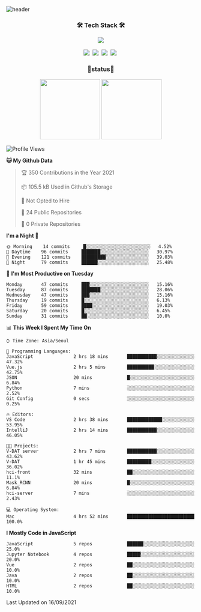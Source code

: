 
![header](https://capsule-render.vercel.app/api?type=soft&color=auto&height=150&section=header&text=TaehyungNoh&fontSize=70&animation=twinkling)

<h3 align="center">🛠 Tech Stack 🛠</h3>

<p align="center">
  <img align="center" src="https://img.shields.io/github/followers/dalchong2?style=for-the-badge&logo=appveyor"/></a>
  <br><br>
  <img src="https://img.shields.io/badge/Python-3766AB?style=flat-square&logo=Python&logoColor=white"/></a>&nbsp  
  <img src="https://img.shields.io/badge/Javascript-ffb13b?style=flat-square&logo=javascript&logoColor=white"/></a>&nbsp 
  <img src="https://img.shields.io/badge/css-1572B6?style=flat-square&logo=css3&logoColor=white"/></a>&nbsp  
  <img src="https://img.shields.io/badge/Mysql-E6B91E?style=flat-square&logo=MySql&logoColor=white"/></a>&nbsp 
</p>


<h3 align="center"> 🚀status🚀</h3>

<p align="center">
    <img src="https://github-readme-stats.vercel.app/api?username=dalchong2&show_icons=true&theme=radical&bg_color=FFFFFF&text_color=000000&icon_color=C71585" height=160>
    <img src="https://github-readme-stats.vercel.app/api/top-langs/?username=dalchong2&layout=compact" height=160>
</p>



<!--START_SECTION:waka-->
![Profile Views](http://img.shields.io/badge/Profile%20Views-2-blue)

**🐱 My Github Data** 

> 🏆 350 Contributions in the Year 2021
 > 
> 📦 105.5 kB Used in Github's Storage 
 > 
> 🚫 Not Opted to Hire
 > 
> 📜 24 Public Repositories 
 > 
> 🔑 0 Private Repositories  
 > 
**I'm a Night 🦉** 

```text
🌞 Morning    14 commits     █░░░░░░░░░░░░░░░░░░░░░░░░   4.52% 
🌆 Daytime    96 commits     ███████░░░░░░░░░░░░░░░░░░   30.97% 
🌃 Evening    121 commits    █████████░░░░░░░░░░░░░░░░   39.03% 
🌙 Night      79 commits     ██████░░░░░░░░░░░░░░░░░░░   25.48%

```
📅 **I'm Most Productive on Tuesday** 

```text
Monday       47 commits     ███░░░░░░░░░░░░░░░░░░░░░░   15.16% 
Tuesday      87 commits     ███████░░░░░░░░░░░░░░░░░░   28.06% 
Wednesday    47 commits     ███░░░░░░░░░░░░░░░░░░░░░░   15.16% 
Thursday     19 commits     █░░░░░░░░░░░░░░░░░░░░░░░░   6.13% 
Friday       59 commits     ████░░░░░░░░░░░░░░░░░░░░░   19.03% 
Saturday     20 commits     █░░░░░░░░░░░░░░░░░░░░░░░░   6.45% 
Sunday       31 commits     ██░░░░░░░░░░░░░░░░░░░░░░░   10.0%

```


📊 **This Week I Spent My Time On** 

```text
⌚︎ Time Zone: Asia/Seoul

💬 Programming Languages: 
JavaScript               2 hrs 18 mins       ███████████░░░░░░░░░░░░░░   47.32% 
Vue.js                   2 hrs 5 mins        ██████████░░░░░░░░░░░░░░░   42.75% 
JSON                     20 mins             █░░░░░░░░░░░░░░░░░░░░░░░░   6.84% 
Python                   7 mins              ░░░░░░░░░░░░░░░░░░░░░░░░░   2.52% 
Git Config               0 secs              ░░░░░░░░░░░░░░░░░░░░░░░░░   0.25%

🔥 Editors: 
VS Code                  2 hrs 38 mins       █████████████░░░░░░░░░░░░   53.95% 
IntelliJ                 2 hrs 14 mins       ███████████░░░░░░░░░░░░░░   46.05%

🐱‍💻 Projects: 
V-DAT server             2 hrs 7 mins        ███████████░░░░░░░░░░░░░░   43.62% 
V-DAT                    1 hr 45 mins        █████████░░░░░░░░░░░░░░░░   36.02% 
hci-front                32 mins             ██░░░░░░░░░░░░░░░░░░░░░░░   11.1% 
Mask_RCNN                20 mins             █░░░░░░░░░░░░░░░░░░░░░░░░   6.84% 
hci-server               7 mins              ░░░░░░░░░░░░░░░░░░░░░░░░░   2.43%

💻 Operating System: 
Mac                      4 hrs 52 mins       █████████████████████████   100.0%

```

**I Mostly Code in JavaScript** 

```text
JavaScript               5 repos             ██████░░░░░░░░░░░░░░░░░░░   25.0% 
Jupyter Notebook         4 repos             █████░░░░░░░░░░░░░░░░░░░░   20.0% 
Vue                      2 repos             ██░░░░░░░░░░░░░░░░░░░░░░░   10.0% 
Java                     2 repos             ██░░░░░░░░░░░░░░░░░░░░░░░   10.0% 
HTML                     2 repos             ██░░░░░░░░░░░░░░░░░░░░░░░   10.0%

```



 Last Updated on 16/09/2021
<!--END_SECTION:waka-->


<!--
**dalchong2/dalchong2** is a ✨ _special_ ✨ repository because its `README.md` (this file) appears on your GitHub profile.

Here are some ideas to get you started:

- 🔭 I’m currently working on ...
- 🌱 I’m currently learning ...
- 👯 I’m looking to collaborate on ...
- 🤔 I’m looking for help with ...
- 💬 Ask me about ...
- 📫 How to reach me: ...
- 😄 Pronouns: ...
- ⚡ Fun fact: ...
-->
